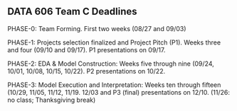 ## DATA 606 Team C Deadlines

PHASE-0: Team Forming. First two weeks (08/27 and 09/03)

PHASE-1: Projects selection finalized and Project Pitch (P1). Weeks three and four (09/10 and 09/17). P1 presentations on 09/17.

PHASE-2: EDA & Model Construction: Weeks five through nine (09/24, 10/01, 10/08, 10/15, 10/22). P2 presentations on 10/22.

PHASE-3: Model Execution and Interpretation: Weeks ten through fifteen (10/29, 11/05, 11/12, 11/19. 12/03 and P3 (final) 
         presentations on 12/10. (11/26: no class; Thanksgiving break)
